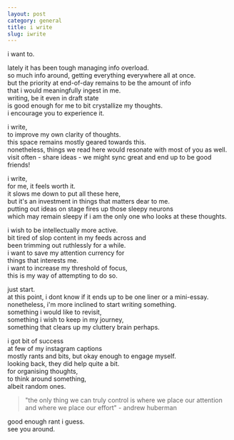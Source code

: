 ```yaml
---
layout: post
category: general
title: i write
slug: iwrite
---
```


i want to.  

lately it has been tough managing info overload.  
so much info around, getting everything everywhere all at once.  
but the priority at end-of-day remains to be the amount of info  
that i would meaningfully ingest in me.  
writing, be it even in draft state  
is good enough for me to bit crystallize my thoughts.  
i encourage you to experience it.

i write,  
to improve my own clarity of thoughts.  
this space remains mostly geared towards this.  
nonetheless, things we read here would resonate with most of you as well.  
visit often - share ideas - we might sync great and end up to be good friends!  

i write,  
for me, it feels worth it.  
it slows me down to put all these here,  
but it's an investment in things that matters dear to me.  
putting out ideas on stage fires up those sleepy neurons  
which may remain sleepy if i am the only one who looks at these thoughts.  
  
i wish to be intellectually more active.  
bit tired of slop content in my feeds across and  
been trimming out ruthlessly for a while.  
i want to save my attention currency for  
things that interests me.  
i want to increase my threshold of focus,  
this is my way of attempting to do so.  
  
just start.  
at this point, i dont know if it ends up to be one liner or a mini-essay.   
nonetheless, i'm more inclined to start writing something.  
something i would like to revisit,  
something i wish to keep in my journey,  
something that clears up my cluttery brain perhaps.
  
i got bit of success  
at few of my instagram captions  
mostly rants and bits, but okay enough to engage myself.   
looking back, they did help quite a bit.  
for organising thoughts,  
to think around something,     
albeit random ones.  

> "the only thing we can truly control is where we place our attention and where we place our effort" - andrew huberman

good enough rant i guess.  
see you around.
